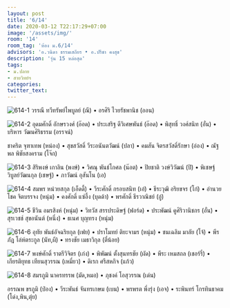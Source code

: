 ```yaml
---
layout: post
title: '6/14'
date: 2020-03-12 T22:17:29+07:00
image: '/assets/img/'
room: '14'
room_tag: 'ห้อง ม.6/14'
advisors: 'อ.วนิดา ธรรมเสถียร • อ.ปรีชา คงสุข'
description: 'รุ่น 15 หล่อสุด'
tags:
- ม.ปลาย
- สายวิทย์ฯ
categories:
twitter_text:
---
```

![614-1](https://res.cloudinary.com/sdees-reallife/image/upload/r_8,c_fit,w_760/v1584025658/614-01.png)
วรรณี ทวีทรัพย์ไพบูลย์ (ณี) • อรศิริ ไวยรัชพานิช (ออน)

![614-2](https://res.cloudinary.com/sdees-reallife/image/upload/r_8,c_fit,w_760/v1584025706/614-02.png)
อุดมศักดิ์ อักษรวงศ์ (อ๊อด) • ประเสริฐ ดีวิเศษพันธ์ (อ๊อด) • พิสุทธิ์ วงศ์สนิท (อั๋น) • บริหาร วัฒนศิริธรรม (อรรจน์)

ชาคริต จุฑาเทพ (หน่อง) • สุขสวัสดิ์ วีระอนันตวัฒน์ (ปลา) • คมสัน จิตรสวัสดิ์รักษา (อ่อง) • ณัฐพล พิชัยสงคราม (โจ๊ก)

![614-3](https://res.cloudinary.com/sdees-reallife/image/upload/r_8,c_fit,w_760/v1584025729/614-03.png)
สิริพงษ์ เกาลิน (พงษ์) • วิศณุ พันธ์โกศล (น๊อต) • ปิยชาติ วงษ์วิวัฒน์ (ปิ) • พิเชษฐ์ วิบูลย์วัฒนกุล (เชษฐ์) • ภาวัฒน์ อุสันโน (เอ)

![614-4](https://res.cloudinary.com/sdees-reallife/image/upload/r_8,c_fit,w_760/v1584025727/614-04.png)
สมพร หน่วยสกุล (เอ็ดดี้) • วีระศักดิ์ กรอบสนิท (เอ๋) • ธีระวุฒิ อริยขจร (โก๋) • อำนวยโชค จิตบรรจง (หนุ่ม) • คงศักดิ์ แซ่อึ้ง (บุดด้า) • พรศักดิ์ ธีรวาณิชย์ (อู๋)

![614-5](https://res.cloudinary.com/sdees-reallife/image/upload/r_8,c_fit,w_760/v1584025723/614-05.png)
ชีวิน อมรสิงห์ (หนุ่ม) • วิทวัส สรรประดิษฐ์ (ฟอร์ด) • ประพัฒน์ คูศิริวานิชกร (อั๋น) • สุรเวชช์ สุขอนันต์ (หนึ่ง) • ธเนศ บุญทรง (หนุ่ม)

![614-6](https://res.cloudinary.com/sdees-reallife/image/upload/r_8,c_fit,w_760/v1584025755/614-06.png)
อุทัย พันธ์อัจฉริยกุล (เฟย) • ปราโมทย์ ติยะจามร (หนุ่ม) • ชนเฉลิม มาลัย (โจ้) • พีรภัฎ โล่ห์ตระกูล (นัท,ผี) • ทรงชัย เมธาวิกุล (ตี๋น้อย)

![614-7](https://res.cloudinary.com/sdees-reallife/image/upload/r_8,c_fit,w_760/v1584286620/614-07.png)
พงษ์ศักดิ์ ราตรีวิจิตร (เก่ง) • พิพัฒน์ ตั้งสุนทรชัย (ผัด) • พีระ เหมสถล (เชอร์รี่) • เกียรติยุทธ เทียนสุวรรณ (เหมี่ยว) • ดิเรก ศรีสหกิจ (แก้ว)

![614-8](https://res.cloudinary.com/sdees-reallife/image/upload/r_8,c_fit,w_760/v1584286620/614-08.png)
สมรภูมิ นาครทรรพ (มัด,หมอ) • ภุชงค์ โอสุวรรณ (เด่น)

อรรณพ ขรภูมิ (ป๋อง) • วีระพันธ์ จันทรเกษม (เบน) • พรพรต พึ่งรุ่ง (เอจ) • ระพินทร์ โกรทินธาคม (โด่ง,พิน,ตุ๋ย)
